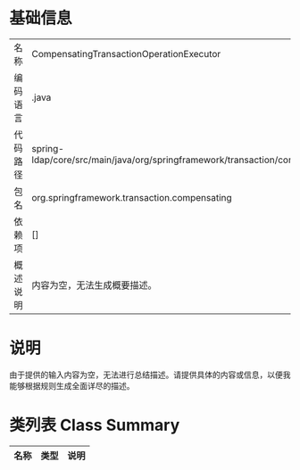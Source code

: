 # 基础信息

|      |      |
|------|------|
| 名称 | CompensatingTransactionOperationExecutor |
| 编码语言 | .java |
| 代码路径 | spring-ldap/core/src/main/java/org/springframework/transaction/compensating/CompensatingTransactionOperationExecutor.java |
| 包名 | org.springframework.transaction.compensating |
| 依赖项 | [] |
| 概述说明 | 内容为空，无法生成概要描述。 |

# 说明

由于提供的输入内容为空，无法进行总结描述。请提供具体的内容或信息，以便我能够根据规则生成全面详尽的描述。

# 类列表 Class Summary

| 名称   | 类型  | 说明 |
|-------|------|-------------|




